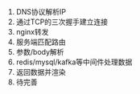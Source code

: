1. DNS协议解析IP
2. 通过TCP的三次握手建立连接
3. nginx转发
4. 服务端匹配路由
5. 参数/body解析
6. redis/mysql/kafka等中间件处理数据
7. 返回数据并渲染
8. 待完善